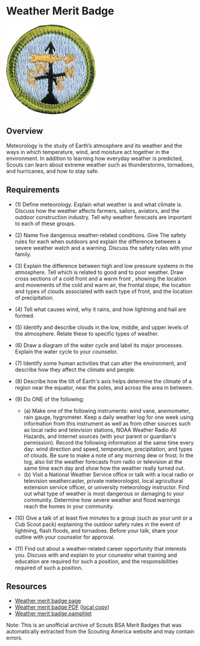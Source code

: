 

# Weather Merit Badge

![Weather Merit Badge](images/weather-merit-badge.jpg)

## Overview



Meteorology is the study of Earth’s atmosphere and its weather and the ways in which temperature, wind, and moisture act together in the environment. In addition to learning how everyday weather is predicted, Scouts can learn about extreme weather such as thunderstorms, tornadoes, and hurricanes, and how to stay safe.

## Requirements

* (1) Define meteorology. Explain what weather is and what climate is. Discuss how the weather affects farmers, sailors, aviators, and the  outdoor construction industry. Tell why weather forecasts are important to each of these groups.
* (2) Name five dangerous weather-related conditions. Give The safety rules for each when outdoors and explain the difference between a severe weather watch and a warning. Discuss the safety rules with your family.
* (3) Explain the difference between high and low pressure systems in the atmosphere. Tell which is related to good and to poor weather. Draw cross sections of a cold front and a warm front , showing the location and movements of the cold and warm air, the frontal slope, the location and types of clouds associated with  each type of front, and the location of  precipitation.
* (4) Tell what causes wind, why it rains, and how lightning and hail are formed.
* (5) Identify and describe clouds in the low, middle, and upper levels of the atmosphere. Relate these to specific types of weather.
* (6) Draw a diagram of the water cycle and label its major processes. Explain the water cycle to your counselor.
* (7) Identify some human activities that can alter the environment, and describe how they affect the climate and people.
* (8) Describe how the tilt of Earth's axis helps determine the climate of a region near the equator, near the poles, and across the area in between.
* (9) Do ONE of the following:
    * (a) Make one of the following instruments: wind vane, anemometer, rain gauge, hygrometer. Keep a daily weather log for one week using information from this instrument as well as from other sources such as local radio and television stations, NOAA Weather Radio All Hazards, and Internet sources (with your parent or guardian's permission). Record the following information at the same time every day: wind direction and speed, temperature, precipitation, and types of clouds. Be sure to make a note of any morning dew or frost. In the log, also list the weather forecasts from radio or television at the same time each day and show how the weather really turned out.
    * (b) Visit a National Weather Service office or talk with a local radio or television weathercaster, private meteorologist, local agricultural extension service officer, or university meteorology instructor. Find out what type of weather is most dangerous or damaging to your community. Determine how severe weather and flood warnings reach the homes in your community.


* (10) Give a talk of at least five minutes to a group (such as your unit or a Cub Scout pack) explaining the outdoor safety rules in the event of lightning, flash floods, and tornadoes. Before your talk, share your outline with your counselor for approval.
* (11) Find out about a weather-related career opportunity that interests you. Discuss with and explain to your counselor what training and education are required for such a position, and the responsibilities required of such a position.


## Resources

- [Weather merit badge page](https://www.scouting.org/merit-badges/weather/)
- [Weather merit badge PDF](https://filestore.scouting.org/filestore/Merit_Badge_ReqandRes/Weather.pdf) ([local copy](files/weather-merit-badge.pdf))
- [Weather merit badge pamphlet](None)

Note: This is an unofficial archive of Scouts BSA Merit Badges that was automatically extracted from the Scouting America website and may contain errors.